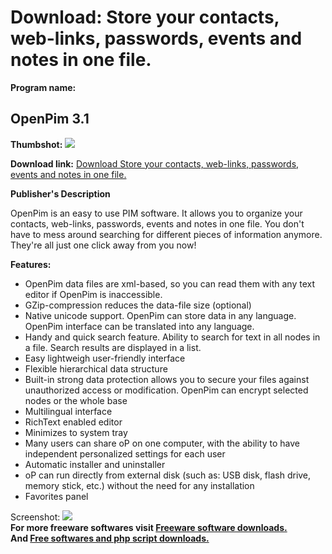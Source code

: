 # Download: Store your contacts, web-links, passwords, events and notes in one file.

**Program name:**

## OpenPim 3.1

  
**Thumbshot:** ![](http://www.freewarefiles.com/screenshot/openpim_md.gif)   
  
**Download link:** [Download Store your contacts, web-links, passwords, events and notes in one file.](http://freesoftwares.boysofts.com/OpenPim_program_21154.html)  
  


**Publisher's Description**  
  


OpenPim is an easy to use PIM software. It allows you to organize your contacts, web-links, passwords, events and notes in one file. You don't have to mess around searching for different pieces of information anymore. They're all just one click away from you now! 

**Features:**

  * OpenPim data files are xml-based, so you can read them with any text editor if OpenPim is inaccessible. 
  * GZip-compression reduces the data-file size (optional) 
  * Native unicode support. OpenPim can store data in any language. OpenPim interface can be translated into any language. 
  * Handy and quick search feature. Ability to search for text in all nodes in a file. Search results are displayed in a list. 
  * Easy lightweigh user-friendly interface 
  * Flexible hierarchical data structure 
  * Built-in strong data protection allows you to secure your files against unauthorized access or modification. OpenPim can encrypt selected nodes or the whole base 
  * Multilingual interface 
  * RichText enabled editor 
  * Minimizes to system tray 
  * Many users can share oP on one computer, with the ability to have independent personalized settings for each user 
  * Automatic installer and uninstaller 
  * oP can run directly from external disk (such as: USB disk, flash drive, memory stick, etc.) without the need for any installation 
  * Favorites panel 

  
  
Screenshot: ![](http://www.freewarefiles.com/screenshot/openpim.gif)   
**For more freeware softwares visit [Freeware software downloads.](http://freesoftwares.boysofts.com/)**   
**And [Free softwares and php script downloads.](http://www.boysofts.com/)**
